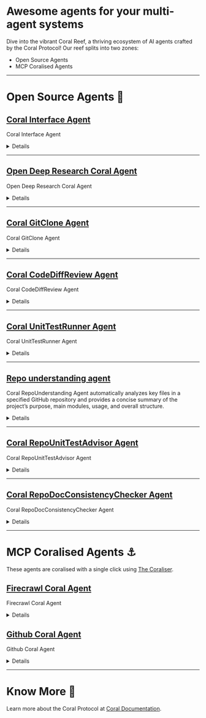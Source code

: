 # Awesome agents for your multi-agent systems


Dive into the vibrant Coral Reef, a thriving ecosystem of AI agents crafted by the Coral Protocol! 
Our reef splits into two zones:  
- Open Source Agents
- MCP Coralised Agents

---

# Open Source Agents 🌴

## [Coral Interface Agent](https://github.com/Coral-Protocol/Coral-Interface-Agent)

Coral Interface Agent

<details>

### Category

General purpose, Build your own, Multi-agent

### Description

Accepts user instructions, manages workflow, and coordinates other agents.

### Details

* Framework: LangGraph
* Tools used: Coral Server Tools
* AI model: OpenAI GPT-4.1

</details>

---

## [Open Deep Research Coral Agent](https://github.com/Coral-Protocol/open-deep-research-coral-agent)

Open Deep Research Coral Agent

<details>

### Category

General purpose, Build your own, Multi-agent

### Description

Open Deep Research is an experimental, fully open-source research assistant that automates deep research and produces comprehensive reports on any topic. It features two implementations - a workflow and a multi-agent architecture - each with distinct advantages. You can customize the entire research and writing process with specific models, prompts, report structure, and search tools.

### Details

* Framework: Camel AI, LangGraph
* Tools used: Custom Deep Research Tool, Coral Server Tools
* AI model: OpenAI GPT-4o

</details>

---

## [Coral GitClone Agent](https://github.com/Coral-Protocol/Coral-GitClone-Agent)

Coral GitClone Agent

<details>

### Category

Software Testing

### Description

Automates the process of cloning GitHub repositories and checking out specific PR branches. This agent acts as the entry point for downstream code analysis or testing workflows.

### Details

* Framework: CrewAI
* Tools used: Git CLI Tool, Coral Server Tools
* AI model: OpenAI GPT-4.1

</details>

---

## [Coral CodeDiffReview Agent](https://github.com/Coral-Protocol/Coral-CodeDiffReview-Agent)

Coral CodeDiffReview Agent

<details>

### Category

Software Testing

### Description

Examines pull request diffs to detect code changes, maps affected functions to their corresponding unit tests, and pinpoints which test files should be run. Enables targeted test execution and fine-grained change tracking.

### Details

* Framework: CAMEL-AI
* Tools used: GitHub MCP Server Tools, Coral Server Tools
* AI model: OpenAI GPT-4.1/Groq Llama 3.3 70B

</details>

---

## [Coral UnitTestRunner Agent](https://github.com/Coral-Protocol/Coral-UnitTestRunner-Agent)

Coral UnitTestRunner Agent

<details>

### Category

Software Testing

### Description

Executes targeted unit tests, typically filtered from PR changes, using `pytest` and returns detailed, structured results for reporting or automated feedback to contributors.

### Details

* Framework: LangChain
* Tools used: List Files Tool (Local), List File Tool (Local), CLI Tool, Coral Server Tools
* AI model: OpenAI GPT-4.1

</details>

---

## [Repo understanding agent](https://github.com/Coral-Protocol/Coral-RepoUnderstanding-Agent)

Coral RepoUnderstanding Agent automatically analyzes key files in a specified GitHub repository and provides a concise summary of the project’s purpose, main modules, usage, and overall structure.

<details>

### Responsibility 

Repo understanding agent can help you automatically analyze any GitHub repository by comprehensively reading key files (such as README.md, source code, and configuration files) and summarizing the repository’s purpose, main modules, usage instructions, and architecture. Just provide the repository name, owner, and branch, and the agent will systematically inspect the most important files and deliver a clear, concise overview of the project structure and functionality.

### Details

* Framework: LangChain
* Tools used: PyGithub List File Tool, PyGithub Read File Tool, Coral Server Tools
* AI model: OpenAI GPT-4.1
* Date added: 02/05/25
* Licence: MIT

### Install Dependencies

Install all required packages:

```bash
pip install langchain-mcp-adapters==0.0.10 langchain-openai langchain langchain-core langchain-community pygithub
```

### Configure Environment Variables

```bash
export OPENAI_API_KEY=sk-xxx
export GITHUB_ACCESS_TOKEN=ghp_xxx
```

### Run agent command

```bash
python 4-langchain-RepoUnderstandingAgent.py
```

### Example output



### Creator details:

* Name: Xinxing
* Affiliation: Coral Protocol
* Contact: [https://discord.gg/xRFpVS5N](https://discord.gg/xRFpVS5N)

</details>

---

## [Coral RepoUnitTestAdvisor Agent](https://github.com/Coral-Protocol/Coral-RepoUnitTestAdvisor-Agent)

Coral RepoUnitTestAdvisor Agent

<details>

### Category

Software Testing

### Description

Evaluates if all new or changed code in a PR is adequately covered by unit tests. Identifies coverage gaps and suggests test cases to improve software reliability.

### Details

* Framework: LangChain
* Tools used: PyGithub List File Tool, PyGithub Read File Tool, Coral Server Tools
* AI model: OpenAI GPT-4.1

</details>

---

## [Coral RepoDocConsistencyChecker Agent](https://github.com/Coral-Protocol/Coral-RepoDocConsistencyChecker-Agent)

Coral RepoDocConsistencyChecker Agent

<details>

### Category

Software Testing

### Description

Analyzes the impact of code changes on documentation files. Detects and flags outdated or missing updates in README, API docs, config guides, etc., ensuring doc consistency with code.

### Details

* Framework: LangChain
* Tools used: PyGithub List File Tool, PyGithub Read File Tool, Coral Server Tools
* AI model: OpenAI GPT-4.1

</details>


---

# MCP Coralised Agents ⚓  
These agents are coralised with a single click using [The Coraliser](https://github.com/Coral-Protocol/coraliser).  


## [Firecrawl Coral Agent](https://github.com/Coral-Protocol/firecrawl-coral-agent)
Firecrawl Coral Agent

<details>

### Category
General purpose, Build your own, Multi-agent

### Description

Firecrawl agent capable of performing comprehensive web scraping, crawling, and data extraction tasks, including structured data extraction and deep research, by utilizing a variety of tools to navigate, search, and analyze web content efficiently.

### Details
- Framework: LangChain
- Tools used: Firecrawl MCP Server Tools, Coral Server Tools
- AI model: OpenAI GPT-4
</details>

## [Github Coral Agent](https://github.com/Coral-Protocol/github-coral-agent)
Github Coral Agent

<details>

### Category
General purpose, Build your own, Multi-agent

### Description

GitHub agent is capable of managing repositories, including creating, updating, and searching for repositories and files, handling issues and pull requests, and facilitating collaboration through comments and reviews.

### Details
- Framework: LangChain
- Tools used: GitHub MCP Server Tools, Coral Server Tools
- AI model: OpenAI GPT-4
</details>

---

# Know More 🐙  
Learn more about the Coral Protocol at [Coral Documentation](https://docs.coralprotocol.org/CoralDoc/Introduction/WhatisCoralProtocol).
